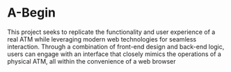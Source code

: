 # A-Begin
This project seeks to replicate the functionality and user experience of a real ATM while leveraging modern web technologies for seamless interaction. Through a combination of front-end design and back-end logic, users can engage with an interface that closely mimics the operations of a physical ATM, all within the convenience of a web browser
